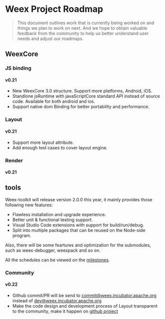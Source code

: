 # Weex Project Roadmap

> This document outlines work that is currently being worked on and things we plan to work on next.  And  we hope to obtain valuable feedback from the community to help us better understand user needs and adjust our roadmaps.

## WeexCore
### JS binding
#### v0.21
* New WeexCore 3.0 structure. Support more platforms, Android, iOS.
* Standlone jsRuntime with javaScriptCore standard API instead of source code. Available for both android and ios.
* Support native dom Binding for better portability and performance.

### Layout
#### v0.21
* Support more layout attribute.
* Add enough test cases to cover layout engine.
### Render
#### v0.21
## tools

Weex-toolkit will release version 2.0.0 this year, it mainly provides those following new features:

- Flawless installation and upgrade experience.
- Better unit & functional testing support.
- Visual Studio Code extensions with support for build/run/debug.
- Split into multiple packages that can be reused on the Node-side program.

Also, there will be some feartures and optimization for the submodules, such as weex-debugger, weexpack and so on. 

All the schedules can be viewed on the [milestones](https://github.com/weexteam/weex-toolkit/milestones).

### Community
#### v0.22
* Github commit/PR will be send to commit@weex.incubator.apache.org instead of dev@weex.incubator.apache.org
* Make the code design and development process of Layout transparent to the community, make it happen on [github project](https://github.com/apache/incubator-weex/projects)